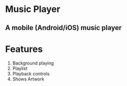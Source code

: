 # Music Player

## A mobile (Android/iOS) music player

# Features

1. Background playing
1. Playlist
1. Playback controls
1. Shows Artwork
